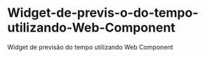 # Widget-de-previs-o-do-tempo-utilizando-Web-Component
Widget de previsão do tempo utilizando Web Component
